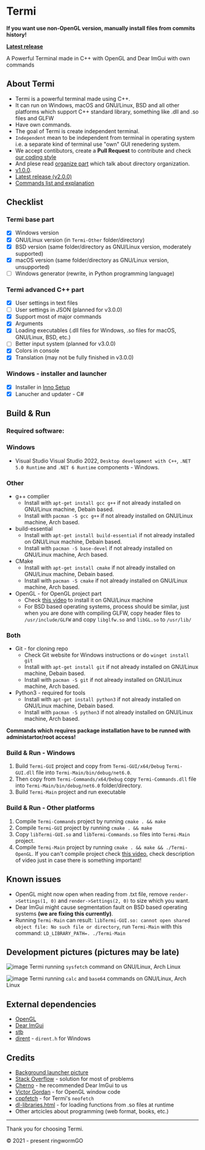 # Termi
**If you want use non-OpenGL version, manually install files from commits history!**

**[Latest release](https://github.com/ringwormGO-organization/Termi/releases/tag/v2.0.0)**

A Powerful Terminal made in C++ with OpenGL and Dear ImGui with own commands

## About Termi
- Termi is a powerful terminal made using C++.
- It can run on Windows, macOS and GNU/Linux, BSD and all other platforms which support C++ standard library, something like .dll and .so files and GLFW
- Have own commands.
- The goal of Termi is create independent terminal.
- ```Independent``` mean to be independent from terminal in operating system i.e. a separate kind of terminal use "own" GUI renedering system.
- We accept contibutors, create a **Pull Request** to contribute and check [our coding style](https://github.com/ringwormGO-organization/Termi/blob/main/CONTRIBUTING.md#coding-sytle-for-pull-requests)
- And plese read [organize part](https://github.com/ringwormGO-organization/Termi/blob/main/CONTRIBUTING.md#code-organization) which talk about directory organization.
- [v1.0.0](https://github.com/ringwormGO-organization/Termi/releases/tag/v1.0.0).
- [Latest release (v2.0.0)](https://github.com/ringwormGO-organization/Termi/releases/tag/v2.0.0)
- [Commands list and explanation](https://github.com/ringwormGO-organization/Termi/blob/main/Commands.md)

## Checklist
### Termi base part
- [x] Windows version
- [x] GNU/Linux version (in `Termi-Other` folder/directory)
- [x] BSD version (same folder/directory as GNU/Linux version, moderately supported)
- [x] macOS version (same folder/directory as GNU/Linux version, unsupported)
- [ ] Windows generator (rewrite, in Python programming language)

### Termi advanced C++ part
- [x] User settings in text files
- [ ] User settings in JSON (planned for v3.0.0)
- [x] Support most of major commands
- [x] Arguments
- [x] Loading executables (.dll files for Windows, .so files for macOS, GNU/Linux, BSD, etc.)
- [ ] Better input system (planned for v3.0.0)
- [x] Colors in console
- [x] Translation (may not be fully finished in v3.0.0)

### Windows - installer and launcher
- [x] Installer in [Inno Setup](https://github.com/jrsoftware/issrc)
- [x] Lanucher and updater - C#

## Build & Run
### Required software:
### Windows
- Visual Studio Visual Studio 2022, ```Desktop development with C++```, ```.NET 5.0 Runtime``` and ```.NET 6 Runtime``` components - Windows.

### Other
- g++ complier
  - Install with ```apt-get install gcc g++``` if not already installed on GNU/Linux machine, Debain based.
  - Install with ```pacman -S gcc g++``` if not already installed on GNU/Linux machine, Arch based.
- build-essential
  - Install with ```apt-get install build-essential``` if not already installed on GNU/Linux machine, Debain based.
  - Install with ```pacman -S base-devel``` if not already installed on GNU/Linux machine, Arch based.
- CMake
  - Install with ```apt-get install cmake``` if not already installed on GNU/Linux machine, Debain based.
  - Install with ```pacman -S cmake``` if not already installed on GNU/Linux machine, Arch based.
- OpenGL - for OpenGL project part
  - Check [this video](https://www.youtube.com/watch?v=CIbJ5Iw0yAs) to install it on GNU/Linux machine
  - For BSD based operating systems, process should be similar, just when you are done with compiling GLFW, copy header files to `/usr/include/GLFW`
  and copy `libglfw.so` and `libGL.so` to `/usr/lib/`

### Both
- Git - for cloning repo
  - Check Git website for Windows instructions or do `winget install git`
  - Install with ```apt-get install git``` if not already installed on GNU/Linux machine, Debain based.
  - Install with ```pacman -S git``` if not already installed on GNU/Linux machine, Arch based.
- Python3 - required for tools
  - Install with ```apt-get install python3``` if not already installed on GNU/Linux machine, Debain based.
  - Install with ```pacman -S python3``` if not already installed on GNU/Linux machine, Arch based.
  
**Commands which requires package installation have to be runned with administartor/root access!**

### Build & Run - Windows
1. Build `Termi-GUI` project and copy from `Termi-GUI/x64/Debug` `Termi-GUI.dll` file into `Termi-Main/bin/debug/net6.0`.
2. Then copy from `Termi-Commands/x64/Debug` copy `Termi-Commands.dll` file into `Termi-Main/bin/debug/net6.0` folder/directory.
3. Build `Termi-Main` project and run executable

### Build & Run - Other platforms
1. Compile `Termi-Commands` project by running `cmake . && make`
2. Compile `Termi-GUI` project by running `cmake . && make`
3. Copy `libTermi-GUI.so` and `libTermi-Commands.so` files into `Termi-Main` project.
4. Compile `Termi-Main` project by running ```cmake . && make && ./Termi-OpenGL```. If you can't compile project check [this video](hhttps://www.youtube.com/watch?v=CIbJ5Iw0yAs), check description of video just in case there is something important!

## Known issues
- OpenGL might now open when reading from .txt file, remove `render->Settings(1, 0)` and `render->Settings(2, 0)` to size which you want.
- Dear ImGui might cause segmentation fault on BSD based operating systems **(we are fixing this currently)**.
- Running `Termi-Main` can result: `libTermi-GUI.so: cannot open shared object file: No such file or directory`, run `Termi-Main` with this command: `LD_LIBRARY_PATH=. ./Termi-Main`

## Development pictures (pictures may be late)
![image](https://user-images.githubusercontent.com/83548580/191842065-6c5fdfec-cd70-49f5-8268-4f7b255796dc.png)
Termi running `sysfetch` command on GNU/Linux, Arch Linux

![image](https://user-images.githubusercontent.com/83548580/191947406-51764cf6-e1c9-420b-8cf5-f5069b975327.png)
Termi running `calc` and `base64` commands on GNU/Linux, Arch Linux

## External dependencies
- [OpenGL](https://www.opengl.org/)
- [Dear ImGui](https://github.com/ocornut/imgui)
- [stb](https://github.com/nothings/stb)
- [dirent](https://github.com/tronkko/dirent) - ```dirent.h``` for Windows

## Credits
- [Background launcher picture](https://pixabay.com/photos/leaf-maple-autumn-foliage-botany-3865014/)
- [Stack Overflow](https://stackoverflow.com/) - solution for most of problems
- [Cherno](https://www.youtube.com/c/TheChernoProject) - he recommended Dear ImGui to us
- [Victor Gordan](https://www.youtube.com/c/VictorGordan) - for OpenGL window code
- [cppfetch](https://github.com/Phate6660/cppfetch) - for Termi's `neofetch`
- [dl-libraries.html](https://tldp.org/HOWTO/Program-Library-HOWTO/dl-libraries.html) - for loading functions from .so files at runtime
- Other artcicles about programming (web format, books, etc.)
____________________________________

Thank you for choosing Termi.

© 2021 - present ringwormGO
